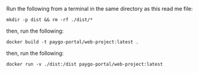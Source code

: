 Run the following from a terminal in the same directory as this read me file:

```
mkdir -p dist && rm -rf ./dist/*
```

then, run the following:

```
docker build -t paygo-portal/web-project:latest .
```

then, run the following:

```
docker run -v ./dist:/dist paygo-portal/web-project:latest
```

